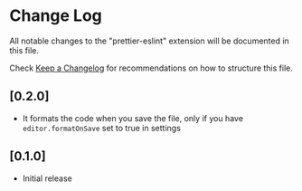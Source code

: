 # Change Log
All notable changes to the "prettier-eslint" extension will be documented in this file.

Check [Keep a Changelog](http://keepachangelog.com/) for recommendations on how to structure this file.

## [0.2.0]

- It formats the code when you save the file, only if you have `editor.formatOnSave` set to true in settings

## [0.1.0]

- Initial release